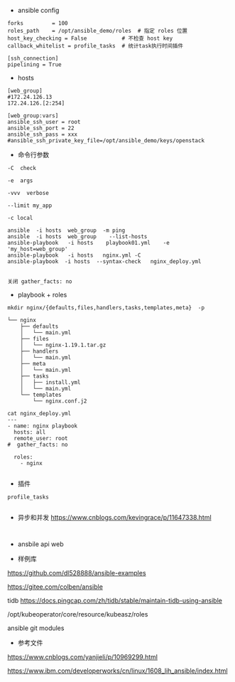 - ansible config

```
forks         = 100
roles_path    = /opt/ansible_demo/roles  # 指定 roles 位置
host_key_checking = False           # 不检查 host key
callback_whitelist = profile_tasks  # 统计task执行时间插件

[ssh_connection]
pipelining = True
```


- hosts
```
[web_group]
#172.24.126.13
172.24.126.[2:254]

[web_group:vars]
ansible_ssh_user = root
ansible_ssh_port = 22 
ansible_ssh_pass = xxx
#ansible_ssh_private_key_file=/opt/ansible_demo/keys/openstack

```

- 命令行参数

```
-C  check

-e  args

-vvv  verbose

--limit my_app 

-c local 

ansible  -i hosts  web_group  -m ping
ansible  -i hosts  web_group    --list-hosts
ansible-playbook   -i hosts    playbook01.yml    -e  'my_host=web_group'
ansible-playbook   -i hosts   nginx.yml -C
ansible-playbook  -i hosts  --syntax-check   nginx_deploy.yml


关闭 gather_facts: no
```

- playbook + roles

```
mkdir nginx/{defaults,files,handlers,tasks,templates,meta}  -p

└── nginx
    ├── defaults
    │   └── main.yml
    ├── files
    │   └── nginx-1.19.1.tar.gz
    ├── handlers
    │   └── main.yml
    ├── meta
    │   └── main.yml
    ├── tasks
    │   ├── install.yml
    │   └── main.yml
    └── templates
        └── nginx.conf.j2

```

```
cat nginx_deploy.yml 
---
- name: nginx playbook
  hosts: all
  remote_user: root
#  gather_facts: no

  roles:
    - nginx


```




- 插件
```
profile_tasks


```


- 异步和并发
https://www.cnblogs.com/kevingrace/p/11647338.html
```


```

- ansbile api  web 

- 样例库

https://github.com/dl528888/ansible-examples

https://gitee.com/colben/ansible

tidb https://docs.pingcap.com/zh/tidb/stable/maintain-tidb-using-ansible

/opt/kubeoperator/core/resource/kubeasz/roles

ansible git modules

- 参考文件

https://www.cnblogs.com/yanjieli/p/10969299.html

https://www.ibm.com/developerworks/cn/linux/1608_lih_ansible/index.html
